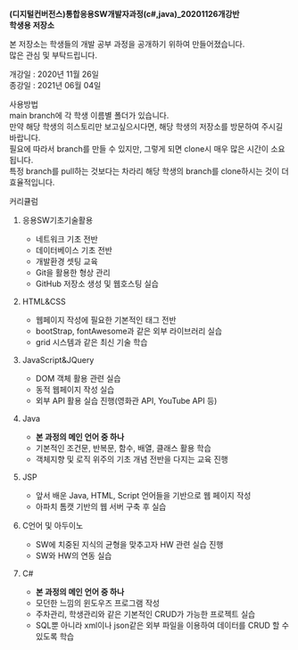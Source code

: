 **(디지털컨버전스)통합응용SW개발자과정(c#,java)_20201126개강반 <br>학생용 저장소**

본 저장소는 학생들의 개발 공부 과정을 공개하기 위하여 만들어졌습니다.<br>
많은 관심 및 부탁드립니다.

개강일 : 2020년 11월 26일<br>
종강일 : 2021년 06월 04일

사용방법<br>
main branch에 각 학생 이름별 폴더가 있습니다. <br>
만약 해당 학생의 히스토리만 보고싶으시다면, 해당 학생의 저장소를 방문하여 주시길 바랍니다.<br>
필요에 따라서 branch를 만들 수 있지만, 그렇게 되면 clone시 매우 많은 시간이 소요됩니다. <br>
특정 branch를 pull하는 것보다는 차라리 해당 학생의 branch를 clone하시는 것이 더 효율적입니다.<br>

커리큘럼<br>

1. 응용SW기초기술활용
   - 네트워크 기초 전반
   - 데이터베이스 기초 전반
   - 개발환경 셋팅 교육
   - Git을 활용한 형상 관리
   - GitHub 저장소 생성 및 웹호스팅 실습

2. HTML&CSS
   - 웹페이지 작성에 필요한 기본적인 태그 전반
   - bootStrap, fontAwesome과 같은 외부 라이브러리 실습
   - grid 시스템과 같은 최신 기술 학습

3. JavaScript&JQuery
   - DOM 객체 활용 관련 실습
   - 동적 웹페이지 작성 실습
   - 외부 API 활용 실습 진행(영화관 API, YouTube API 등)

4. Java
   - **본 과정의 메인 언어 중 하나**
   - 기본적인 조건문, 반복문, 함수, 배열, 클래스 활용 학습
   - 객체지향 및 로직 위주의 기초 개념 전반을 다지는 교육 진행

5. JSP
   - 앞서 배운 Java, HTML, Script 언어들을 기반으로 웹 페이지 작성
   - 아파치 톰캣 기반의 웹 서버 구축 후 실습

6. C언어 및 아두이노
   - SW에 치중된 지식의 균형을 맞추고자 HW 관련 실습 진행
   - SW와 HW의 연동 실습

7. C#
   - **본 과정의 메인 언어 중 하나**
   - 모던한 느낌의 윈도우즈 프로그램 작성
   - 주차관리, 학생관리와 같은 기본적인 CRUD가 가능한 프로젝트 실습
   - SQL뿐 아니라 xml이나 json같은 외부 파일을 이용하여 데이터를 CRUD 할 수 있도록 학습
 
